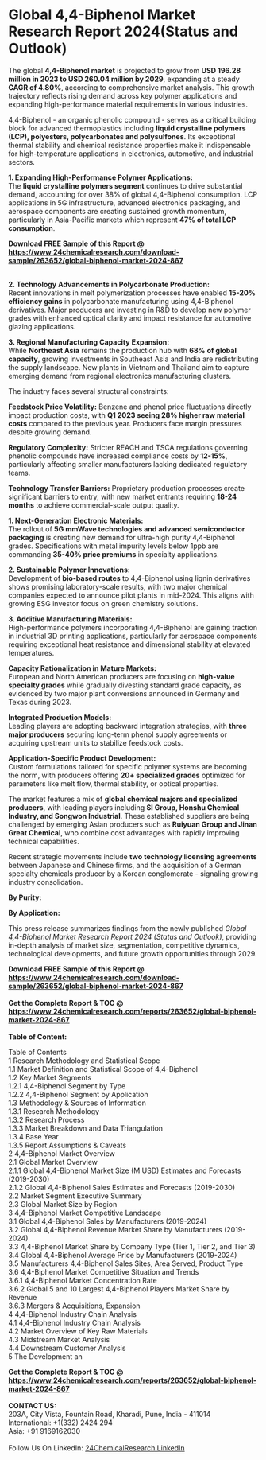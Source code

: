<h1>Global 4,4-Biphenol Market Research Report 2024(Status and Outlook)</h1><p>The global <strong>4,4-Biphenol market</strong> is projected to grow from <strong>USD 196.28 million in 2023 to USD 260.04 million by 2029</strong>, expanding at a steady <strong>CAGR of 4.80%</strong>, according to comprehensive market analysis. This growth trajectory reflects rising demand across key polymer applications and expanding high-performance material requirements in various industries.</p><p>4,4-Biphenol - an organic phenolic compound - serves as a critical building block for advanced thermoplastics including <strong>liquid crystalline polymers (LCP), polyesters, polycarbonates and polysulfones</strong>. Its exceptional thermal stability and chemical resistance properties make it indispensable for high-temperature applications in electronics, automotive, and industrial sectors.</p><p><strong>1. Expanding High-Performance Polymer Applications:</strong><br>
The <strong>liquid crystalline polymers segment</strong> continues to drive substantial demand, accounting for over 38% of global 4,4-Biphenol consumption. LCP applications in 5G infrastructure, advanced electronics packaging, and aerospace components are creating sustained growth momentum, particularly in Asia-Pacific markets which represent <strong>47% of total LCP consumption</strong>.</p><div><b>Download FREE Sample of this Report @ 
            <a href="https://www.24chemicalresearch.com/download-sample/263652/global-biphenol-market-2024-867">
            https://www.24chemicalresearch.com/download-sample/263652/global-biphenol-market-2024-867</a></b></div><br><p><strong>2. Technology Advancements in Polycarbonate Production:</strong><br>
Recent innovations in melt polymerization processes have enabled <strong>15-20% efficiency gains</strong> in polycarbonate manufacturing using 4,4-Biphenol derivatives. Major producers are investing in R&amp;D to develop new polymer grades with enhanced optical clarity and impact resistance for automotive glazing applications.</p><p><strong>3. Regional Manufacturing Capacity Expansion:</strong><br>
While <strong>Northeast Asia</strong> remains the production hub with <strong>68% of global capacity</strong>, growing investments in Southeast Asia and India are redistributing the supply landscape. New plants in Vietnam and Thailand aim to capture emerging demand from regional electronics manufacturing clusters.</p><p>The industry faces several structural constraints:</p><p><strong>Feedstock Price Volatility:</strong> Benzene and phenol price fluctuations directly impact production costs, with <strong>Q1 2023 seeing 28% higher raw material costs</strong> compared to the previous year. Producers face margin pressures despite growing demand.</p><p><strong>Regulatory Complexity:</strong> Stricter REACH and TSCA regulations governing phenolic compounds have increased compliance costs by <strong>12-15%</strong>, particularly affecting smaller manufacturers lacking dedicated regulatory teams.</p><p><strong>Technology Transfer Barriers:</strong> Proprietary production processes create significant barriers to entry, with new market entrants requiring <strong>18-24 months</strong> to achieve commercial-scale output quality.</p><p><strong>1. Next-Generation Electronic Materials:</strong><br>
The rollout of <strong>5G mmWave technologies and advanced semiconductor packaging</strong> is creating new demand for ultra-high purity 4,4-Biphenol grades. Specifications with metal impurity levels below 1ppb are commanding <strong>35-40% price premiums</strong> in specialty applications.</p><p><strong>2. Sustainable Polymer Innovations:</strong><br>
Development of <strong>bio-based routes</strong> to 4,4-Biphenol using lignin derivatives shows promising laboratory-scale results, with two major chemical companies expected to announce pilot plants in mid-2024. This aligns with growing ESG investor focus on green chemistry solutions.</p><p><strong>3. Additive Manufacturing Materials:</strong><br>
High-performance polymers incorporating 4,4-Biphenol are gaining traction in industrial 3D printing applications, particularly for aerospace components requiring exceptional heat resistance and dimensional stability at elevated temperatures.</p><p><strong>Capacity Rationalization in Mature Markets:</strong><br>
	European and North American producers are focusing on <strong>high-value specialty grades</strong> while gradually divesting standard grade capacity, as evidenced by two major plant conversions announced in Germany and Texas during 2023.</p><p><strong>Integrated Production Models:</strong><br>
	Leading players are adopting backward integration strategies, with <strong>three major producers</strong> securing long-term phenol supply agreements or acquiring upstream units to stabilize feedstock costs.</p><p><strong>Application-Specific Product Development:</strong><br>
	Custom formulations tailored for specific polymer systems are becoming the norm, with producers offering <strong>20+ specialized grades</strong> optimized for parameters like melt flow, thermal stability, or optical properties.</p><p>The market features a mix of <strong>global chemical majors and specialized producers</strong>, with leading players including <strong>SI Group, Honshu Chemical Industry, and Songwon Industrial</strong>. These established suppliers are being challenged by emerging Asian producers such as <strong>Ruiyuan Group and Jinan Great Chemical</strong>, who combine cost advantages with rapidly improving technical capabilities.</p><p>Recent strategic movements include <strong>two technology licensing agreements</strong> between Japanese and Chinese firms, and the acquisition of a German specialty chemicals producer by a Korean conglomerate - signaling growing industry consolidation.</p><p><strong>By Purity:</strong></p><p><strong>By Application:</strong></p><p>This press release summarizes findings from the newly published <em>Global 4,4-Biphenol Market Research Report 2024 (Status and Outlook)</em>, providing in-depth analysis of market size, segmentation, competitive dynamics, technological developments, and future growth opportunities through 2029.</p><div><b>Download FREE Sample of this Report @ 
            <a href="https://www.24chemicalresearch.com/download-sample/263652/global-biphenol-market-2024-867">
            https://www.24chemicalresearch.com/download-sample/263652/global-biphenol-market-2024-867</a></b></div><br><div><b>Get the Complete Report & TOC @ 
            <a href="https://www.24chemicalresearch.com/reports/263652/global-biphenol-market-2024-867">
            https://www.24chemicalresearch.com/reports/263652/global-biphenol-market-2024-867</a></b></div><br>
            <b>Table of Content:</b><p>Table of Contents<br />
1 Research Methodology and Statistical Scope<br />
1.1 Market Definition and Statistical Scope of 4,4-Biphenol<br />
1.2 Key Market Segments<br />
1.2.1 4,4-Biphenol Segment by Type<br />
1.2.2 4,4-Biphenol Segment by Application<br />
1.3 Methodology & Sources of Information<br />
1.3.1 Research Methodology<br />
1.3.2 Research Process<br />
1.3.3 Market Breakdown and Data Triangulation<br />
1.3.4 Base Year<br />
1.3.5 Report Assumptions & Caveats<br />
2 4,4-Biphenol Market Overview<br />
2.1 Global Market Overview<br />
2.1.1 Global 4,4-Biphenol Market Size (M USD) Estimates and Forecasts (2019-2030)<br />
2.1.2 Global 4,4-Biphenol Sales Estimates and Forecasts (2019-2030)<br />
2.2 Market Segment Executive Summary<br />
2.3 Global Market Size by Region<br />
3 4,4-Biphenol Market Competitive Landscape<br />
3.1 Global 4,4-Biphenol Sales by Manufacturers (2019-2024)<br />
3.2 Global 4,4-Biphenol Revenue Market Share by Manufacturers (2019-2024)<br />
3.3 4,4-Biphenol Market Share by Company Type (Tier 1, Tier 2, and Tier 3)<br />
3.4 Global 4,4-Biphenol Average Price by Manufacturers (2019-2024)<br />
3.5 Manufacturers 4,4-Biphenol Sales Sites, Area Served, Product Type<br />
3.6 4,4-Biphenol Market Competitive Situation and Trends<br />
3.6.1 4,4-Biphenol Market Concentration Rate<br />
3.6.2 Global 5 and 10 Largest 4,4-Biphenol Players Market Share by Revenue<br />
3.6.3 Mergers & Acquisitions, Expansion<br />
4 4,4-Biphenol Industry Chain Analysis<br />
4.1 4,4-Biphenol Industry Chain Analysis<br />
4.2 Market Overview of Key Raw Materials<br />
4.3 Midstream Market Analysis<br />
4.4 Downstream Customer Analysis<br />
5 The Development an</p><div><b>Get the Complete Report & TOC @ 
            <a href="https://www.24chemicalresearch.com/reports/263652/global-biphenol-market-2024-867">
            https://www.24chemicalresearch.com/reports/263652/global-biphenol-market-2024-867</a></b></div><br><b>CONTACT US:</b><br>
            203A, City Vista, Fountain Road, Kharadi, Pune, India - 411014<br>
            International: +1(332) 2424 294<br>
            Asia: +91 9169162030 <br><br>
            Follow Us On LinkedIn: <a href="https://www.linkedin.com/company/24chemicalresearch/">24ChemicalResearch LinkedIn</a>
